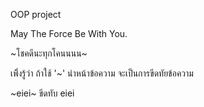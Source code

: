 OOP project

May The Force Be With You.

\~โชคดีนะทุกโคนนนน\~

เพิิ่งรู้ว่า ถ้าใช้ '\~' นำหน้าข้อความ จะเป็นการขีดทัยข้อความ

~eiei~ ขีดทับ eiei
